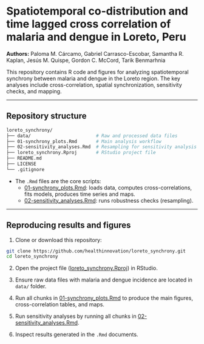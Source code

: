 # Spatiotemporal co-distribution and time lagged cross correlation of malaria and dengue in Loreto, Peru

**Authors:** Paloma M. Cárcamo, Gabriel Carrasco-Escobar, Samantha R. Kaplan, Jesús M. Quispe, Gordon C. McCord, Tarik Benmarhnia  

This repository contains R code and figures for analyzing spatiotemporal synchrony between malaria and dengue in the Loreto region. The key analyses include cross-correlation, spatial synchronization, sensitivity checks, and mapping.  

---

## Repository structure

```bash
loreto_synchrony/
├── data/                        # Raw and processed data files
├── 01-synchrony_plots.Rmd       # Main analysis workflow
├── 02-sensitivity_analyses.Rmd  # Resampling for sensitivity analysis
├── loreto_synchrony.Rproj       # RStudio project file
├── README.md
├── LICENSE
└── .gitignore
```

- The `.Rmd` files are the core scripts:  
  - [01-synchrony_plots.Rmd](https://github.com/healthinnovation/loreto_synchrony/blob/main/01-synchrony_plots.Rmd): loads data, computes cross-correlations, fits models, produces time series and maps.  
  - [02-sensitivity_analyses.Rmd](https://github.com/healthinnovation/loreto_synchrony/blob/main/02-sensitivity_analyses.Rmd): runs robustness checks (resampling).  
---

## Reproducing results and figures

1. Clone or download this repository:

 ```bash
git clone https://github.com/healthinnovation/loreto_synchrony.git
cd loreto_synchrony
```
2. Open the project file ([loreto_synchrony.Rproj](https://github.com/healthinnovation/loreto_synchrony/blob/main/loreto_synchrony.Rproj)) in RStudio.

3. Ensure raw data files with malaria and dengue incidence are located in `data/` folder.

4. Run all chunks in [01-synchrony_plots.Rmd](https://github.com/healthinnovation/loreto_synchrony/blob/main/01-synchrony_plots.Rmd) to produce the main figures, cross-correlation tables, and maps.

5. Run sensitivity analyses by running all chunks in [02-sensitivity_analyses.Rmd](https://github.com/healthinnovation/loreto_synchrony/blob/main/02-sensitivity_analyses.Rmd).

5. Inspect results generated in the `.Rmd` documents.
